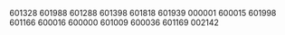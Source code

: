 601328
601988
601288
601398
601818
601939
000001
600015
601998
601166
600016
600000
601009
600036
601169
002142
